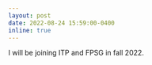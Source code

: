 ```yaml
---
layout: post
date: 2022-08-24 15:59:00-0400
inline: true
---
```


I will be joining ITP and FPSG in fall 2022. 
